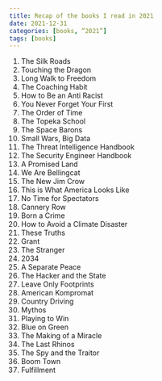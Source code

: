 ```yaml
---
title: Recap of the books I read in 2021
date: 2021-12-31
categories: [books, “2021”]
tags: [books]
---
```


1. The Silk Roads
2. Touching the Dragon
3. Long Walk to Freedom
4. The Coaching Habit
5. How to Be an Anti Racist 
6. You Never Forget Your First
7. The Order of Time
8. The Topeka School
9. The Space Barons
10. Small Wars, Big Data
11. The Threat Intelligence Handbook
12. The Security Engineer Handbook
13. A Promised Land
14. We Are Bellingcat
15. The New Jim Crow
16. This is What America Looks Like
17. No Time for Spectators
18. Cannery Row
19. Born a Crime
20. How to Avoid a Climate Disaster
21. These Truths
22. Grant
23. The Stranger
24. 2034
25. A Separate Peace
26. The Hacker and the State
27. Leave Only Footprints
28. American Kompromat
29. Country Driving
30. Mythos 
31. Playing to Win
32. Blue on Green
33. The Making of a Miracle
34. The Last Rhinos
35. The Spy and the Traitor
36. Boom Town
37. Fulfillment